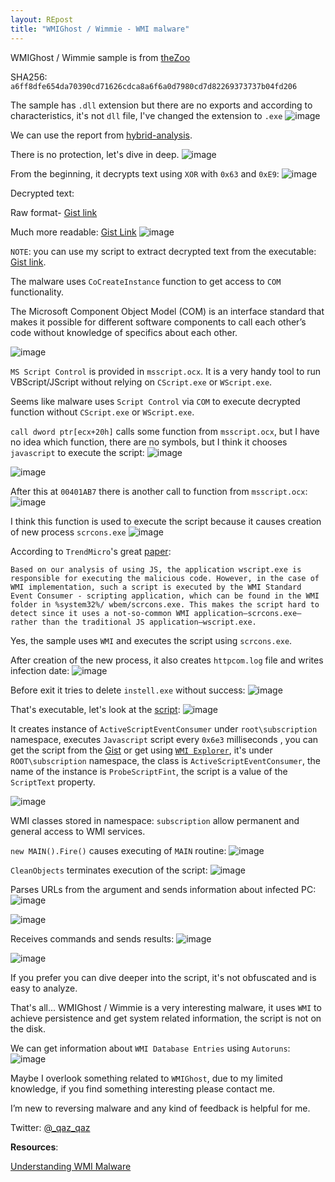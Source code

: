 ```yaml
---
layout: REpost
title: "WMIGhost / Wimmie - WMI malware"
---
```


WMIGhost / Wimmie sample is from [theZoo](https://github.com/ytisf/theZoo/tree/master/malwares/Binaries/WMIGhost "theZoo")

SHA256: `a6ff8dfe654da70390cd71626cdca8a6f6a0d7980cd7d82269373737b04fd206`

The sample has `.dll` extension but there are no exports and according to characteristics, it's not `dll` file, I've changed the extension to `.exe`
![image](https://user-images.githubusercontent.com/16405698/28249223-7e2a074a-6a62-11e7-976a-4c99a96e8829.png)

We can use the report from [hybrid-analysis](https://www.hybrid-analysis.com/sample/a6ff8dfe654da70390cd71626cdca8a6f6a0d7980cd7d82269373737b04fd206?environmentId=100 "hybrid-analysis").

There is no protection, let's dive in deep.
![image](https://user-images.githubusercontent.com/16405698/28249243-f385b11a-6a62-11e7-91d2-5bbe286f6db7.png)

From the beginning, it decrypts text using `XOR` with `0x63` and `0xE9`:
![image](https://user-images.githubusercontent.com/16405698/28249284-a3812ffe-6a63-11e7-927e-95a8e3963fc4.png)

Decrypted text:

Raw format- [Gist link](https://gist.github.com/secrary/8705c3cf184aec54f370c5704742602d "Gist link")

Much more readable: [Gist Link](https://gist.github.com/secrary/a67efdd15cdddc5e39fa2ce75fcf16c9 "Gist Link")
![image](https://user-images.githubusercontent.com/16405698/28249405-ffb4522c-6a65-11e7-8858-8f15a2c0ae2f.png)


`NOTE`: you can use my script to extract decrypted text from the executable: [Gist link](https://gist.github.com/secrary/c4fd3273a24da449795cc47f2e4378ef "Gist link").

The malware uses `CoCreateInstance` function to get access to `COM` functionality.

The Microsoft Component Object Model (COM) is an interface standard that
makes it possible for different software components to call each other’s code
without knowledge of specifics about each other.

![image](https://user-images.githubusercontent.com/16405698/28249341-fc4b15cc-6a64-11e7-97e6-1f7eb4b93cbd.png)


`MS Script Control` is provided in `msscript.ocx`. It is a very handy tool to run VBScript/JScript without relying on `CScript.exe` or `WScript.exe`.

Seems like malware uses `Script Control` via `COM` to execute decrypted function without `CScript.exe` or `WScript.exe`.


`call dword ptr[ecx+20h]` calls some function from `msscript.ocx`, but I have no idea which function, there are no symbols, but I think it chooses `javascript` to execute the script:
![image](https://user-images.githubusercontent.com/16405698/28249463-6871beac-6a67-11e7-94ad-945a832fa954.png)

![image](https://user-images.githubusercontent.com/16405698/28249433-b4a4040c-6a66-11e7-84e8-a34dbbd94b0f.png)

After this at `00401AB7` there is another call to function from `msscript.ocx`:
![image](https://user-images.githubusercontent.com/16405698/28249497-f88cd2ba-6a67-11e7-806b-212657d531ab.png)

I think this function is used to execute the script because it causes creation of new process `scrcons.exe`
![image](https://user-images.githubusercontent.com/16405698/28249510-3b7196e2-6a68-11e7-80c1-168c27ec7254.png)

According to `TrendMicro`'s great [paper](https://www.trendmicro.de/cloud-content/us/pdfs/security-intelligence/white-papers/wp__understanding-wmi-malware.pdf "paper"):

`Based on our analysis of using JS, the application wscript.exe is responsible for executing the malicious code. However, in the case of WMI implementation, such a script is executed by the WMI Standard Event Consumer - scripting application, which can be found in the WMI folder in %system32%/ wbem/scrcons.exe. This makes the script hard to detect since it uses a not-so-common WMI application—scrcons.exe—rather than the traditional JS application—wscript.exe.`

Yes, the sample uses `WMI` and executes the script using `scrcons.exe`.

After creation of the new process, it also creates `httpcom.log` file and writes infection date:
![image](https://user-images.githubusercontent.com/16405698/28249621-2ca2350c-6a6a-11e7-99c5-8bd9df759f48.png)


Before exit it tries to delete `instell.exe` without success:
![image](https://user-images.githubusercontent.com/16405698/28249576-6fcd482c-6a69-11e7-9963-6eef868d83d9.png)


That's executable, let's look at the [script](https://gist.github.com/secrary/8153a0cb8b4954429e1c430ad4821f96 "script"):
![image](https://user-images.githubusercontent.com/16405698/28249667-413e6bba-6a6b-11e7-93a3-d66baabe0716.png)

It creates instance of `ActiveScriptEventConsumer` under `root\subscription` namespace, executes `Javascript` script every `0x6e3` milliseconds , you can get the script from the [Gist](https://gist.github.com/secrary/a67efdd15cdddc5e39fa2ce75fcf16c9 "Gist") or get using [`WMI Explorer`](https://wmie.codeplex.com/ "`WMI Explorer`"), it's under `ROOT\subscription` namespace, the class is `ActiveScriptEventConsumer`, the name of the instance is `ProbeScriptFint`, the script is a value of the `ScriptText` property.

![image](https://user-images.githubusercontent.com/16405698/28249657-01e2eb12-6a6b-11e7-8f9b-1d965588f3fd.png)

WMI classes stored in namespace: `subscription` allow permanent and general access to
WMI services. 

`new MAIN().Fire()` causes executing of `MAIN` routine:
![image](https://user-images.githubusercontent.com/16405698/28249735-835bb9e8-6a6c-11e7-9db0-e7a133dc98d1.png)

`CleanObjects` terminates execution of the script:
![image](https://user-images.githubusercontent.com/16405698/28249752-c41a1e48-6a6c-11e7-97bc-ef4223e2a3b5.png)

Parses URLs from the argument and sends information about infected PC:
![image](https://user-images.githubusercontent.com/16405698/28249779-4087c6e2-6a6d-11e7-850d-01fc7436b96c.png)

![image](https://user-images.githubusercontent.com/16405698/28249788-62d7e5ec-6a6d-11e7-8084-f9fb00224923.png)

Receives commands and sends results:
![image](https://user-images.githubusercontent.com/16405698/28249794-9d6dbe0c-6a6d-11e7-804d-95c2408cdee0.png)

![image](https://user-images.githubusercontent.com/16405698/28249803-e3a16aa4-6a6d-11e7-9e5f-a6c8fddadce3.png)

If you prefer you can dive deeper into the script, it's not obfuscated and is easy to analyze.

That's all... WMIGhost / Wimmie is a very interesting malware, it uses `WMI` to achieve persistence and get system related information, the script is not on the disk.

We can get information about `WMI Database Entries` using `Autoruns`:
![image](https://user-images.githubusercontent.com/16405698/28249882-5c6286b6-6a6f-11e7-9a09-0877bc162a2a.png)

Maybe I overlook something related to `WMIGhost`, due to my limited knowledge, if you find something interesting please contact me.

I’m new to reversing malware and any kind of feedback is helpful for me.

Twitter: [@_qaz_qaz](https://twitter.com/_qaz_qaz)

**Resources**:

[Understanding WMI Malware](https://www.trendmicro.de/cloud-content/us/pdfs/security-intelligence/white-papers/wp__understanding-wmi-malware.pdf "Understanding WMI Malware")




